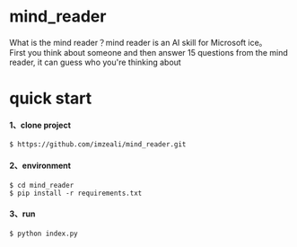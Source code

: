 # mind_reader
What is the mind reader？mind reader is an AI skill for Microsoft ice。</br>
First you think about someone and then answer 15 questions from the mind reader, it can guess who you're thinking about

# quick start

#### 1、clone project

```
$ https://github.com/imzeali/mind_reader.git
```

#### 2、environment
```
$ cd mind_reader
$ pip install -r requirements.txt
```

#### 3、run

```
$ python index.py
```
